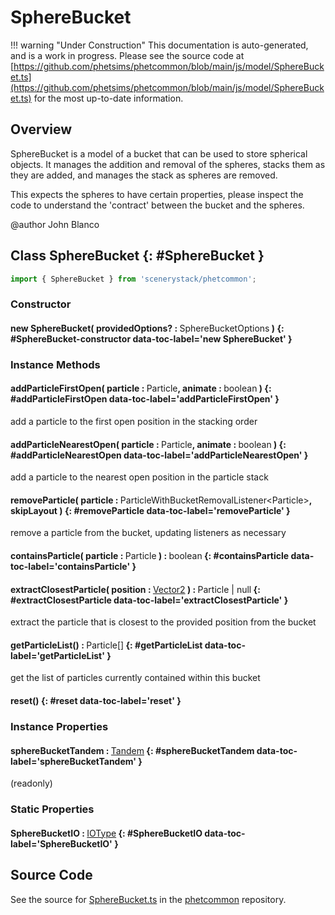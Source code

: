 # SphereBucket

!!! warning "Under Construction"
    This documentation is auto-generated, and is a work in progress. Please see the source code at
    [https://github.com/phetsims/phetcommon/blob/main/js/model/SphereBucket.ts](https://github.com/phetsims/phetcommon/blob/main/js/model/SphereBucket.ts) for the most up-to-date information.

## Overview

SphereBucket is a model of a bucket that can be used to store spherical objects.  It manages the addition and removal
of the spheres, stacks them as they are added, and manages the stack as spheres are removed.

This expects the spheres to have certain properties, please inspect the code to understand the 'contract' between the
bucket and the spheres.

@author John Blanco

## Class SphereBucket {: #SphereBucket }


```js
import { SphereBucket } from 'scenerystack/phetcommon';
```
### Constructor

#### new SphereBucket( providedOptions? : <span style="font-weight: 400;">SphereBucketOptions</span> ) {: #SphereBucket-constructor data-toc-label='new SphereBucket' }

### Instance Methods

#### addParticleFirstOpen( particle : <span style="font-weight: 400;">Particle</span>, animate : <span style="font-weight: 400;"><span style="color: hsla(calc(var(--md-hue) + 180deg),80%,40%,1);">boolean</span></span> ) {: #addParticleFirstOpen data-toc-label='addParticleFirstOpen' }

add a particle to the first open position in the stacking order

#### addParticleNearestOpen( particle : <span style="font-weight: 400;">Particle</span>, animate : <span style="font-weight: 400;"><span style="color: hsla(calc(var(--md-hue) + 180deg),80%,40%,1);">boolean</span></span> ) {: #addParticleNearestOpen data-toc-label='addParticleNearestOpen' }

add a particle to the nearest open position in the particle stack

#### removeParticle( particle : <span style="font-weight: 400;">ParticleWithBucketRemovalListener&lt;Particle&gt;</span>, skipLayout ) {: #removeParticle data-toc-label='removeParticle' }

remove a particle from the bucket, updating listeners as necessary

#### containsParticle( particle : <span style="font-weight: 400;">Particle</span> ) : <span style="font-weight: 400;"><span style="color: hsla(calc(var(--md-hue) + 180deg),80%,40%,1);">boolean</span></span> {: #containsParticle data-toc-label='containsParticle' }

#### extractClosestParticle( position : <span style="font-weight: 400;">[Vector2](../dot/Vector2.md)</span> ) : <span style="font-weight: 400;">Particle | <span style="color: hsla(calc(var(--md-hue) + 180deg),80%,40%,1);">null</span></span> {: #extractClosestParticle data-toc-label='extractClosestParticle' }

extract the particle that is closest to the provided position from the bucket

#### getParticleList() : <span style="font-weight: 400;">Particle[]</span> {: #getParticleList data-toc-label='getParticleList' }

get the list of particles currently contained within this bucket

#### reset() {: #reset data-toc-label='reset' }

### Instance Properties

#### sphereBucketTandem : <span style="font-weight: 400;">[Tandem](../tandem/Tandem.md)</span> {: #sphereBucketTandem data-toc-label='sphereBucketTandem' }

(readonly)

### Static Properties

#### SphereBucketIO : <span style="font-weight: 400;">[IOType](../tandem/IOType.md)</span> {: #SphereBucketIO data-toc-label='SphereBucketIO' }



## Source Code

See the source for [SphereBucket.ts](https://github.com/phetsims/phetcommon/blob/main/js/model/SphereBucket.ts) in the [phetcommon](https://github.com/phetsims/phetcommon) repository.
